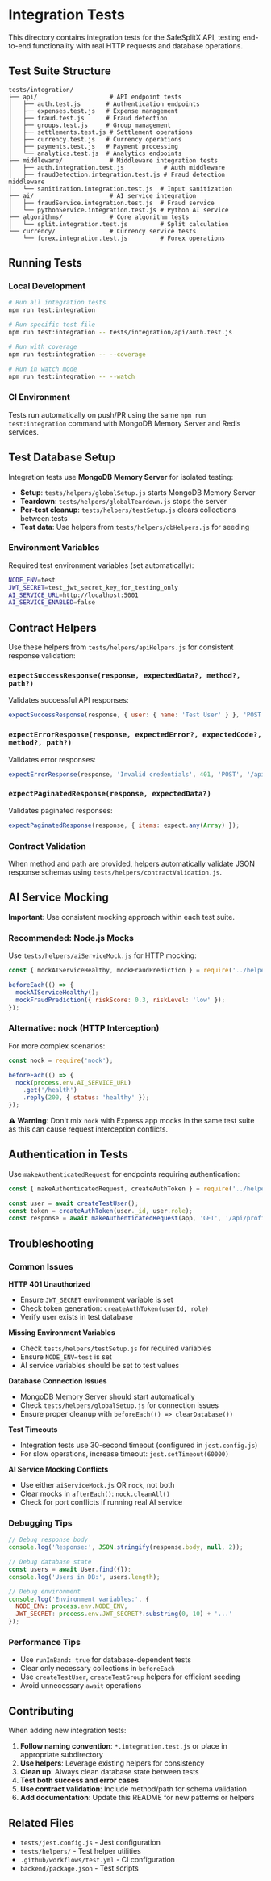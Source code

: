 # Integration Tests

This directory contains integration tests for the SafeSplitX API, testing end-to-end functionality with real HTTP requests and database operations.

## Test Suite Structure

```
tests/integration/
├── api/                    # API endpoint tests
│   ├── auth.test.js       # Authentication endpoints
│   ├── expenses.test.js   # Expense management
│   ├── fraud.test.js      # Fraud detection
│   ├── groups.test.js     # Group management
│   ├── settlements.test.js # Settlement operations
│   ├── currency.test.js   # Currency operations
│   ├── payments.test.js   # Payment processing
│   └── analytics.test.js  # Analytics endpoints
├── middleware/             # Middleware integration tests
│   ├── auth.integration.test.js           # Auth middleware
│   ├── fraudDetection.integration.test.js # Fraud detection middleware
│   └── sanitization.integration.test.js  # Input sanitization
├── ai/                     # AI service integration
│   ├── fraudService.integration.test.js  # Fraud service
│   └── pythonService.integration.test.js # Python AI service
├── algorithms/             # Core algorithm tests
│   └── split.integration.test.js         # Split calculation
└── currency/               # Currency service tests
    └── forex.integration.test.js         # Forex operations
```

## Running Tests

### Local Development
```bash
# Run all integration tests
npm run test:integration

# Run specific test file
npm run test:integration -- tests/integration/api/auth.test.js

# Run with coverage
npm run test:integration -- --coverage

# Run in watch mode
npm run test:integration -- --watch
```

### CI Environment
Tests run automatically on push/PR using the same `npm run test:integration` command with MongoDB Memory Server and Redis services.

## Test Database Setup

Integration tests use **MongoDB Memory Server** for isolated testing:

- **Setup**: `tests/helpers/globalSetup.js` starts MongoDB Memory Server
- **Teardown**: `tests/helpers/globalTeardown.js` stops the server
- **Per-test cleanup**: `tests/helpers/testSetup.js` clears collections between tests
- **Test data**: Use helpers from `tests/helpers/dbHelpers.js` for seeding

### Environment Variables
Required test environment variables (set automatically):
```bash
NODE_ENV=test
JWT_SECRET=test_jwt_secret_key_for_testing_only
AI_SERVICE_URL=http://localhost:5001
AI_SERVICE_ENABLED=false
```

## Contract Helpers

Use these helpers from `tests/helpers/apiHelpers.js` for consistent response validation:

### `expectSuccessResponse(response, expectedData?, method?, path?)`
Validates successful API responses:
```javascript
expectSuccessResponse(response, { user: { name: 'Test User' } }, 'POST', '/api/auth/register');
```

### `expectErrorResponse(response, expectedError?, expectedCode?, method?, path?)`
Validates error responses:
```javascript
expectErrorResponse(response, 'Invalid credentials', 401, 'POST', '/api/auth/login');
```

### `expectPaginatedResponse(response, expectedData?)`
Validates paginated responses:
```javascript
expectPaginatedResponse(response, { items: expect.any(Array) });
```

### Contract Validation
When method and path are provided, helpers automatically validate JSON response schemas using `tests/helpers/contractValidation.js`.

## AI Service Mocking

**Important**: Use consistent mocking approach within each test suite.

### Recommended: Node.js Mocks
Use `tests/helpers/aiServiceMock.js` for HTTP mocking:
```javascript
const { mockAIServiceHealthy, mockFraudPrediction } = require('../helpers/aiServiceMock');

beforeEach(() => {
  mockAIServiceHealthy();
  mockFraudPrediction({ riskScore: 0.3, riskLevel: 'low' });
});
```

### Alternative: nock (HTTP Interception)
For more complex scenarios:
```javascript
const nock = require('nock');

beforeEach(() => {
  nock(process.env.AI_SERVICE_URL)
    .get('/health')
    .reply(200, { status: 'healthy' });
});
```

**⚠️ Warning**: Don't mix `nock` with Express app mocks in the same test suite as this can cause request interception conflicts.

## Authentication in Tests

Use `makeAuthenticatedRequest` for endpoints requiring authentication:
```javascript
const { makeAuthenticatedRequest, createAuthToken } = require('../helpers/apiHelpers');

const user = await createTestUser();
const token = createAuthToken(user._id, user.role);
const response = await makeAuthenticatedRequest(app, 'GET', '/api/profile', token);
```

## Troubleshooting

### Common Issues

**HTTP 401 Unauthorized**
- Ensure `JWT_SECRET` environment variable is set
- Check token generation: `createAuthToken(userId, role)`
- Verify user exists in test database

**Missing Environment Variables**
- Check `tests/helpers/testSetup.js` for required variables
- Ensure `NODE_ENV=test` is set
- AI service variables should be set to test values

**Database Connection Issues**
- MongoDB Memory Server should start automatically
- Check `tests/helpers/globalSetup.js` for connection issues
- Ensure proper cleanup with `beforeEach(() => clearDatabase())`

**Test Timeouts**
- Integration tests use 30-second timeout (configured in `jest.config.js`)
- For slow operations, increase timeout: `jest.setTimeout(60000)`

**AI Service Mocking Conflicts**
- Use either `aiServiceMock.js` OR `nock`, not both
- Clear mocks in `afterEach()`: `nock.cleanAll()`
- Check for port conflicts if running real AI service

### Debugging Tips

```javascript
// Debug response body
console.log('Response:', JSON.stringify(response.body, null, 2));

// Debug database state
const users = await User.find({});
console.log('Users in DB:', users.length);

// Debug environment
console.log('Environment variables:', {
  NODE_ENV: process.env.NODE_ENV,
  JWT_SECRET: process.env.JWT_SECRET?.substring(0, 10) + '...'
});
```

### Performance Tips

- Use `runInBand: true` for database-dependent tests
- Clear only necessary collections in `beforeEach`
- Use `createTestUser`, `createTestGroup` helpers for efficient seeding
- Avoid unnecessary `await` operations

## Contributing

When adding new integration tests:

1. **Follow naming convention**: `*.integration.test.js` or place in appropriate subdirectory
2. **Use helpers**: Leverage existing helpers for consistency
3. **Clean up**: Always clean database state between tests
4. **Test both success and error cases**
5. **Use contract validation**: Include method/path for schema validation
6. **Add documentation**: Update this README for new patterns or helpers

## Related Files

- `tests/jest.config.js` - Jest configuration
- `tests/helpers/` - Test helper utilities
- `.github/workflows/test.yml` - CI configuration
- `backend/package.json` - Test scripts